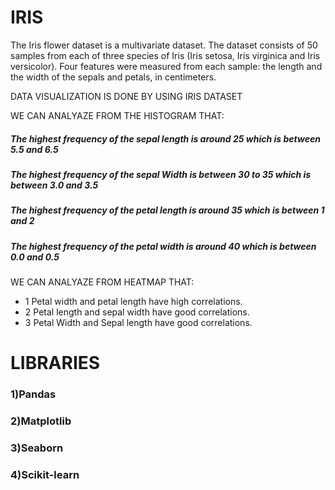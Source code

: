 # IRIS

The Iris flower dataset is a multivariate dataset.
The dataset consists of 50 samples from each of three species of Iris (Iris setosa, Iris virginica and Iris versicolor). 
Four features were measured from each sample: the length and the width of the sepals and petals, in centimeters.

DATA VISUALIZATION IS DONE BY USING IRIS DATASET

WE CAN ANALYAZE FROM THE HISTOGRAM THAT:
##### The highest frequency of the sepal length is around 25 which is between 5.5 and 6.5
##### The highest frequency of the sepal Width is between 30 to 35 which is between 3.0 and 3.5
##### The highest frequency of the petal length is around 35 which is between 1 and 2
##### The highest frequency of the petal width is around 40 which is between 0.0 and 0.5


WE CAN ANALYAZE FROM HEATMAP THAT:
- 1 Petal width and petal length have high correlations.
- 2 Petal length and sepal width have good correlations.
- 3 Petal Width and Sepal length have good correlations.

# LIBRARIES
### 1)Pandas
### 2)Matplotlib
### 3)Seaborn
### 4)Scikit-learn
